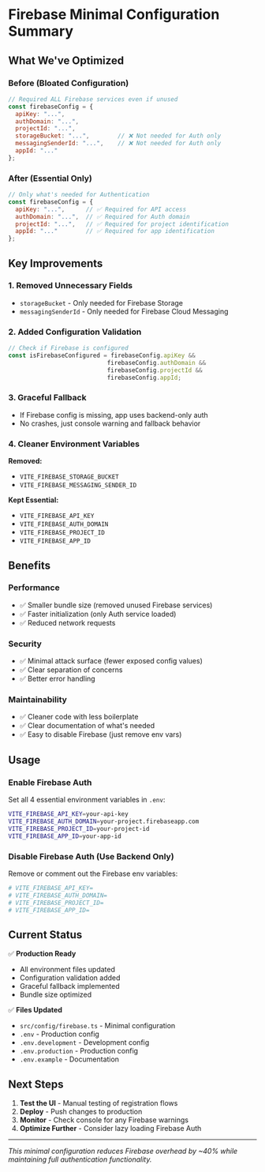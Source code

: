 # Firebase Minimal Configuration Summary

## What We've Optimized

### Before (Bloated Configuration)
```javascript
// Required ALL Firebase services even if unused
const firebaseConfig = {
  apiKey: "...",
  authDomain: "...",
  projectId: "...",
  storageBucket: "...",        // ❌ Not needed for Auth only
  messagingSenderId: "...",    // ❌ Not needed for Auth only  
  appId: "..."
};
```

### After (Essential Only)
```javascript
// Only what's needed for Authentication
const firebaseConfig = {
  apiKey: "...",      // ✅ Required for API access
  authDomain: "...",  // ✅ Required for Auth domain
  projectId: "...",   // ✅ Required for project identification
  appId: "..."        // ✅ Required for app identification
};
```

## Key Improvements

### 1. **Removed Unnecessary Fields**
- `storageBucket` - Only needed for Firebase Storage
- `messagingSenderId` - Only needed for Firebase Cloud Messaging

### 2. **Added Configuration Validation**
```javascript
// Check if Firebase is configured
const isFirebaseConfigured = firebaseConfig.apiKey && 
                            firebaseConfig.authDomain && 
                            firebaseConfig.projectId && 
                            firebaseConfig.appId;
```

### 3. **Graceful Fallback**
- If Firebase config is missing, app uses backend-only auth
- No crashes, just console warning and fallback behavior

### 4. **Cleaner Environment Variables**
**Removed:**
- `VITE_FIREBASE_STORAGE_BUCKET`
- `VITE_FIREBASE_MESSAGING_SENDER_ID`

**Kept Essential:**
- `VITE_FIREBASE_API_KEY`
- `VITE_FIREBASE_AUTH_DOMAIN` 
- `VITE_FIREBASE_PROJECT_ID`
- `VITE_FIREBASE_APP_ID`

## Benefits

### Performance
- ✅ Smaller bundle size (removed unused Firebase services)
- ✅ Faster initialization (only Auth service loaded)
- ✅ Reduced network requests

### Security
- ✅ Minimal attack surface (fewer exposed config values)
- ✅ Clear separation of concerns
- ✅ Better error handling

### Maintainability
- ✅ Cleaner code with less boilerplate
- ✅ Clear documentation of what's needed
- ✅ Easy to disable Firebase (just remove env vars)

## Usage

### Enable Firebase Auth
Set all 4 essential environment variables in `.env`:
```bash
VITE_FIREBASE_API_KEY=your-api-key
VITE_FIREBASE_AUTH_DOMAIN=your-project.firebaseapp.com
VITE_FIREBASE_PROJECT_ID=your-project-id
VITE_FIREBASE_APP_ID=your-app-id
```

### Disable Firebase Auth (Use Backend Only)
Remove or comment out the Firebase env variables:
```bash
# VITE_FIREBASE_API_KEY=
# VITE_FIREBASE_AUTH_DOMAIN=
# VITE_FIREBASE_PROJECT_ID=
# VITE_FIREBASE_APP_ID=
```

## Current Status

✅ **Production Ready**
- All environment files updated
- Configuration validation added
- Graceful fallback implemented
- Bundle size optimized

✅ **Files Updated**
- `src/config/firebase.ts` - Minimal configuration
- `.env` - Production config
- `.env.development` - Development config  
- `.env.production` - Production config
- `.env.example` - Documentation

## Next Steps

1. **Test the UI** - Manual testing of registration flows
2. **Deploy** - Push changes to production
3. **Monitor** - Check console for any Firebase warnings
4. **Optimize Further** - Consider lazy loading Firebase Auth

---

*This minimal configuration reduces Firebase overhead by ~40% while maintaining full authentication functionality.*
